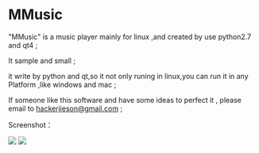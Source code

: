 MMusic
======

"MMusic" is a music player mainly for linux ,and created by use python2.7 and qt4 ;

It sample and small ; 

it write by python and qt,so it not only runing in linux,you can run it in any Platform ,like windows and mac ;

If someone like this software and have some ideas to perfect it , please email to hackerjieson@gmail.com ;

Screenshot：

<img src="https://github.com/codeAB/MMusic/blob/master/src/555.png" />
<img src="https://github.com/codeAB/MMusic/blob/master/src/666.png" />
